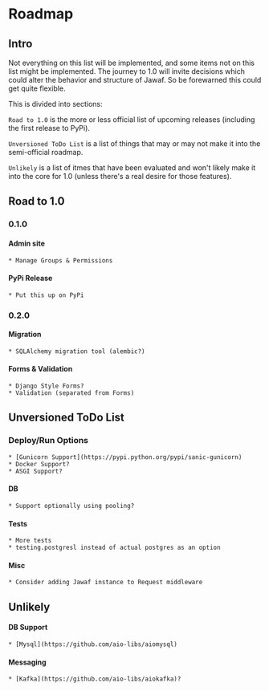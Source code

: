 # Roadmap

## Intro

Not everything on this list will be implemented, and some items not on this list might be implemented. The journey to 1.0 will invite decisions which could alter the behavior and structure of Jawaf. So be forewarned this could get quite flexible.

This is divided into sections:

`Road to 1.0` is the more or less official list of upcoming releases (including the first release to PyPi).

`Unversioned ToDo List` is a list of things that may or may not make it into the semi-official roadmap.

`Unlikely` is a list of itmes that have been evaluated and won't likely make it into the core for 1.0 (unless there's a real desire for those features).

## Road to 1.0

### 0.1.0

#### Admin site
    * Manage Groups & Permissions

#### PyPi Release
    * Put this up on PyPi

### 0.2.0

#### Migration
    * SQLAlchemy migration tool (alembic?)

#### Forms & Validation
    * Django Style Forms?
    * Validation (separated from Forms)

## Unversioned ToDo List

### Deploy/Run Options
    * [Gunicorn Support](https://pypi.python.org/pypi/sanic-gunicorn)
    * Docker Support?
    * ASGI Support?

#### DB
    * Support optionally using pooling?

#### Tests
    * More tests
    * testing.postgresl instead of actual postgres as an option

#### Misc
    * Consider adding Jawaf instance to Request middleware

## Unlikely

#### DB Support
    * [Mysql](https://github.com/aio-libs/aiomysql)

#### Messaging
    * [Kafka](https://github.com/aio-libs/aiokafka)?
